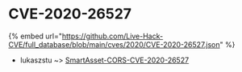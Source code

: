 # CVE-2020-26527
{% embed url="https://github.com/Live-Hack-CVE/full_database/blob/main/cves/2020/CVE-2020-26527.json" %}

* lukaszstu ~> [SmartAsset-CORS-CVE-2020-26527](https://www.alice-snow.ru/2020/database/cve-2020-26527/smartasset-cors-cve-2020-26527-lukaszstu)